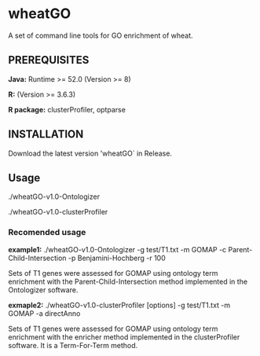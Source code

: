 # wheatGO
A set of command line tools for GO enrichment of wheat.


## PREREQUISITES

**Java:**  Runtime >= 52.0 (Version >= 8)

**R:** (Version >=  3.6.3)

**R package:** clusterProfiler, optparse


## INSTALLATION

Download the latest version 'wheatGO`  in Release.

## Usage
./wheatGO-v1.0-Ontologizer

./wheatGO-v1.0-clusterProfiler

### Recomended usage
**example1:** ./wheatGO-v1.0-Ontologizer -g test/T1.txt -m GOMAP -c Parent-Child-Intersection -p Benjamini-Hochberg -r 100

Sets of T1 genes were assessed for GOMAP using ontology term enrichment with the Parent-Child-Intersection method implemented in the Ontologizer software.


**exmaple2:** ./wheatGO-v1.0-clusterProfiler [options] -g test/T1.txt -m GOMAP -a directAnno

Sets of T1 genes were assessed for GOMAP using ontology term enrichment with the enricher method implemented in the clusterProfiler software. It is a Term-For-Term method.
